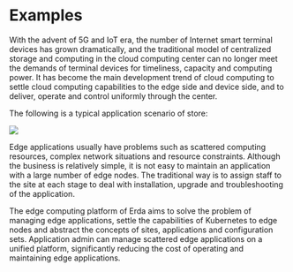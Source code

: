 # Examples

With the advent of 5G and IoT era, the number of Internet smart terminal devices has grown dramatically, and the traditional model of centralized storage and computing in the cloud computing center can no longer meet the demands of terminal devices for timeliness, capacity and computing power. It has become the main development trend of cloud computing to settle cloud computing capabilities to the edge side and device side, and to deliver, operate and control uniformly through the center.

The following is a typical application scenario of store:

![](http://terminus-paas.oss-cn-hangzhou.aliyuncs.com/paas-doc/2021/12/28/d063036a-3666-4408-9bc3-2574c9d52096.png)

Edge applications usually have problems such as scattered computing resources, complex network situations and resource constraints. Although the business is relatively simple, it is not easy to maintain an application with a large number of edge nodes. The traditional way is to assign staff to the site at each stage to deal with installation, upgrade and troubleshooting of the application.

The edge computing platform of Erda aims to solve the problem of managing edge applications, settle the capabilities of Kubernetes to edge nodes and abstract the concepts of sites, applications and configuration sets. Application admin can manage scattered edge applications on a unified platform, significantly reducing the cost of operating and maintaining edge applications.
